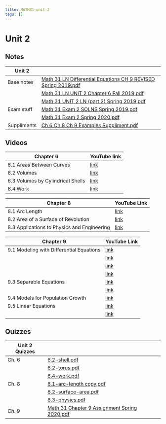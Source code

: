 ```yaml
---
title: MATH31-unit-2
tags: []
---
```


# Unit 2
## Notes

Unit 2 | |
--- | ---
Base notes | [Math 31 LN Differential Equations CH 9 REVISED Spring 2019.pdf](/notes/2C7AEE3A6DE3E424A76E4553C3CC8E91.pdf)
| | [Math 31 LN UNIT 2 Chapter 6 Fall 2019.pdf](/notes/4CC388ABD621B860A232EEB8328E2FA8.pdf)
| | [Math 31 UNIT 2 LN (part 2) Spring 2019.pdf](/notes/DA51D02A8BE66326BEC9950B797EB8E0.pdf)
Exam stuff | [Math 31 Exam 2 SOLNS Spring 2019.pdf](/notes/43E0C9B75E886F5B22A92E1241C7022F.pdf)
| | [Math 31 Exam 2 Spring 2020.pdf](/notes/B225E6BBB26FEBEA389EE8AE53011FF9.pdf)
Suppliments | [Ch 6 Ch 8 Ch 9 Examples Suppliment.pdf](/notes/350B9D8BABE274D3FD4C4A4C67B12A4C.pdf)

## Videos

**Chapter 6** | YouTube link |
--- | ---
6.1 Areas Between Curves | [link](https://www.youtube.com/watch?v=c7wur9Lixb0&list=PLF797E961509B4EB5&index=29)
6.2 Volumes | [link ](https://www.youtube.com/watch?v=GJOJl47l2_4&list=PLF797E961509B4EB5&index=30)
6.3 Volumes by Cylindrical Shells | [link](https://www.youtube.com/watch?v=BDmlottZVd4&list=PLF797E961509B4EB5&index=31)
6.4 Work | [link](https://www.youtube.com/watch?v=fJtxJv5sdqo)

**Chapter 8** | YouTube Link |
--- | ---
8.1 Arc Length | [link](https://www.youtube.com/watch?v=BDmlottZVd4&list=PLF797E961509B4EB5&index=31)
8.2 Area of a Surface of Revolution | [link](https://www.youtube.com/watch?v=lQM-0Nqs9Pg)
8.3 Applications to Physics and Engineering | [link ](https://www.youtube.com/watch?v=3jG-hWgUJko)

**Chapter 9** | YouTube Link |
--- | ---
9.1 Modeling with Differential Equations | [link](https://www.youtube.com/watch?v=xf-3ATzFyKA&list=PLDesaqWTN6ESPaHy2QUKVaXNZuQNxkYQ_)
| | [link](https://www.youtube.com/watch?v=EWVSxND_iWA&list=PLDesaqWTN6ESPaHy2QUKVaXNZuQNxkYQ_&index=2)
| | [link](https://www.youtube.com/watch?v=5LkQEOPwqfk&list=PLDesaqWTN6ESPaHy2QUKVaXNZuQNxkYQ_&index=3)
| | [link](https://www.youtube.com/watch?v=HjioXdmwze0&list=PLDesaqWTN6ESPaHy2QUKVaXNZuQNxkYQ_&index=4)
9.3 Separable Equations | [link](https://www.youtube.com/watch?v=_4Bq6I68Yn4&list=PLDesaqWTN6ESPaHy2QUKVaXNZuQNxkYQ_&index=6)
| | [link](https://www.youtube.com/watch?v=WfX20b-peDw&list=PLDesaqWTN6ESPaHy2QUKVaXNZuQNxkYQ_&index=13)
9.4 Models for Population Growth | [link](https://www.youtube.com/watch?v=yhklHobbuyg&list=PLDesaqWTN6ESPaHy2QUKVaXNZuQNxkYQ_&index=5)
9.5 Linear Equations | [link](https://www.youtube.com/watch?v=kATxKuVSc9I&list=PLDesaqWTN6ESPaHy2QUKVaXNZuQNxkYQ_&index=16)
| | [link](https://www.youtube.com/watch?v=fpQoL5u5ihs&list=PLDesaqWTN6ESPaHy2QUKVaXNZuQNxkYQ_&index=17)

## Quizzes

Unit 2 Quizzes | |
--- | ---
Ch. 6 | [6.2-shell.pdf](/notes/B8C8BE2FF8CEEB355E3C909B359AD469.pdf)
| | [6.2-torus.pdf](/notes/F4481B2F06F442E848E0FACC016A32FB.pdf)
| | [6.4-work.pdf](/notes/79207BEE7A4AA3212A78E0CF6479E35F.pdf)
Ch. 8 | [8.1-arc-length copy.pdf](/notes/E0EBB8CD0DD5BEB2A3B72E55DC863AE4.pdf)
| | [8.2-surface-area.pdf](/notes/3A424B0C8C3A7A59B1B29F947B6EC6E2.pdf)
| | [8.3-physics.pdf](/notes/4C03A8CA35BFF1DA814FDC41061CD050.pdf)
Ch. 9 | [Math 31 Chapter 9 Assignment Spring 2020.pdf](/notes/34019E44685B1DB5BC4FC6F40D821B67.pdf)
